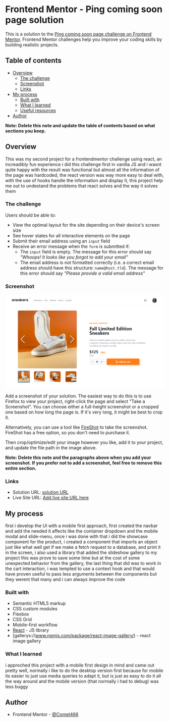 # Frontend Mentor - Ping coming soon page solution

This is a solution to the [Ping coming soon page challenge on Frontend Mentor](https://www.frontendmentor.io/challenges/ping-single-column-coming-soon-page-5cadd051fec04111f7b848da). Frontend Mentor challenges help you improve your coding skills by building realistic projects. 

## Table of contents

- [Overview](#overview)
  - [The challenge](#the-challenge)
  - [Screenshot](#screenshot)
  - [Links](#links)
- [My process](#my-process)
  - [Built with](#built-with)
  - [What I learned](#what-i-learned)
  - [Useful resources](#useful-resources)
- [Author](#author)


**Note: Delete this note and update the table of contents based on what sections you keep.**

## Overview
  This was my second project for a frontendmentor challenge using react, an increadibly fun experience i did this challenge first in vanilla JS and i wasnt quite happy with the
  result was functional but almost all the information of the page was hardcoded, the react version was way more easy to deal with, with the use of hooks handle the information 
  and display it, this project help me out to undestand the problems that react solves and the way it solves them 

### The challenge

Users should be able to:

- View the optimal layout for the site depending on their device's screen size
- See hover states for all interactive elements on the page
- Submit their email address using an `input` field
- Receive an error message when the `form` is submitted if:
	- The `input` field is empty. The message for this error should say *"Whoops! It looks like you forgot to add your email"*
	- The email address is not formatted correctly (i.e. a correct email address should have this structure: `name@host.tld`). The message for this error should say *"Please provide a valid email address"*

### Screenshot

![](./Screenshot.png)

Add a screenshot of your solution. The easiest way to do this is to use Firefox to view your project, right-click the page and select "Take a Screenshot". You can choose either a full-height screenshot or a cropped one based on how long the page is. If it's very long, it might be best to crop it.

Alternatively, you can use a tool like [FireShot](https://getfireshot.com/) to take the screenshot. FireShot has a free option, so you don't need to purchase it. 

Then crop/optimize/edit your image however you like, add it to your project, and update the file path in the image above.

**Note: Delete this note and the paragraphs above when you add your screenshot. If you prefer not to add a screenshot, feel free to remove this entire section.**

### Links

- Solution URL: [solution URL ](https://github.com/Silkiercomet/react-ecommerce-product-component)
- Live Site URL: [Add live site URL here](https://silkiercomet.github.io/react-ecommerce-product-component/)

## My process

first i develop the UI with a mobile first approach, first created the navbar and add the needed it affects like the container dropdown and the mobile modal and slide-menu,
once i was done with that i did the showcase component for the product, i created a component that imports an object just like what well get if we make a fetch request to a
database, and print it in the screen, i also used a library that added the slideshow gallery to my project this was prove to save some time but at the cost of some unexpected
behavior from the gallery, the last thing that did was to work in the cart interaction, i was tempted to use a context hook and that would have proven useful to pass less
arguments between the components but they werent that many and i can always improve the code


### Built with

- Semantic HTML5 markup
- CSS custom modules
- Flexbox
- CSS Grid
- Mobile-first workflow
- [React](https://reactjs.org/) - JS library
- [gallerys://www.npmjs.com/package/react-image-gallery/) - react image gallery



### What I learned

i approched this project with a mobile first design in mind and came out pretty well, normally i like to do the desktop version first because for mobile its easier to just
use media queries to adapt it, but is just as easy to do it all the way around and the mobile version (that normally i had to debug) was less buggy


## Author
- Frontend Mentor - [@Comet466](https://www.frontendmentor.io/profile/Comet466)

